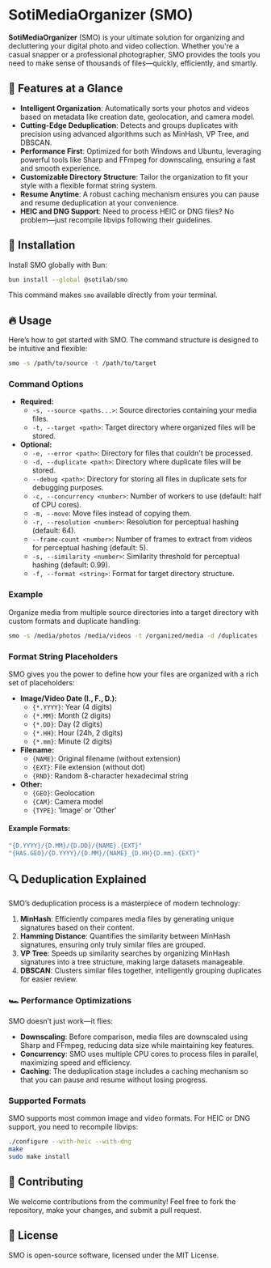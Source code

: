 # SotiMediaOrganizer (SMO)

**SotiMediaOrganizer** (SMO) is your ultimate solution for organizing and decluttering your digital photo and video collection. Whether you're a casual snapper or a professional photographer, SMO provides the tools you need to make sense of thousands of files—quickly, efficiently, and smartly.

## 🚀 Features at a Glance

- **Intelligent Organization**: Automatically sorts your photos and videos based on metadata like creation date, geolocation, and camera model.
- **Cutting-Edge Deduplication**: Detects and groups duplicates with precision using advanced algorithms such as MinHash, VP Tree, and DBSCAN.
- **Performance First**: Optimized for both Windows and Ubuntu, leveraging powerful tools like Sharp and FFmpeg for downscaling, ensuring a fast and smooth experience.
- **Customizable Directory Structure**: Tailor the organization to fit your style with a flexible format string system.
- **Resume Anytime**: A robust caching mechanism ensures you can pause and resume deduplication at your convenience.
- **HEIC and DNG Support**: Need to process HEIC or DNG files? No problem—just recompile libvips following their guidelines.

## 🌟 Installation

Install SMO globally with Bun:

```bash
bun install --global @sotilab/smo
```

This command makes `smo` available directly from your terminal.

## 🔥 Usage

Here’s how to get started with SMO. The command structure is designed to be intuitive and flexible:

```bash
smo -s /path/to/source -t /path/to/target
```

### Command Options

- **Required:**
  - `-s, --source <paths...>`: Source directories containing your media files.
  - `-t, --target <path>`: Target directory where organized files will be stored.
- **Optional:**
  - `-e, --error <path>`: Directory for files that couldn't be processed.
  - `-d, --duplicate <path>`: Directory where duplicate files will be stored.
  - `--debug <path>`: Directory for storing all files in duplicate sets for debugging purposes.
  - `-c, --concurrency <number>`: Number of workers to use (default: half of CPU cores).
  - `-m, --move`: Move files instead of copying them.
  - `-r, --resolution <number>`: Resolution for perceptual hashing (default: 64).
  - `--frame-count <number>`: Number of frames to extract from videos for perceptual hashing (default: 5).
  - `-s, --similarity <number>`: Similarity threshold for perceptual hashing (default: 0.99).
  - `-f, --format <string>`: Format for target directory structure.

### Example

Organize media from multiple source directories into a target directory with custom formats and duplicate handling:

```bash
smo -s /media/photos /media/videos -t /organized/media -d /duplicates -e /errors --move --format "{D.YYYY}/{D.MM}/{D.DD}/{NAME}.{EXT}"
```

### Format String Placeholders

SMO gives you the power to define how your files are organized with a rich set of placeholders:

- **Image/Video Date (I., F., D.):**
  - `{*.YYYY}`: Year (4 digits)
  - `{*.MM}`: Month (2 digits)
  - `{*.DD}`: Day (2 digits)
  - `{*.HH}`: Hour (24h, 2 digits)
  - `{*.mm}`: Minute (2 digits)
- **Filename:**
  - `{NAME}`: Original filename (without extension)
  - `{EXT}`: File extension (without dot)
  - `{RND}`: Random 8-character hexadecimal string
- **Other:**
  - `{GEO}`: Geolocation
  - `{CAM}`: Camera model
  - `{TYPE}`: 'Image' or 'Other'

#### Example Formats:

```bash
"{D.YYYY}/{D.MM}/{D.DD}/{NAME}.{EXT}"
"{HAS.GEO}/{D.YYYY}/{D.MM}/{NAME}_{D.HH}{D.mm}.{EXT}"
```

## 🔍 Deduplication Explained

SMO’s deduplication process is a masterpiece of modern technology:

1. **MinHash**: Efficiently compares media files by generating unique signatures based on their content.
2. **Hamming Distance**: Quantifies the similarity between MinHash signatures, ensuring only truly similar files are grouped.
3. **VP Tree**: Speeds up similarity searches by organizing MinHash signatures into a tree structure, making large datasets manageable.
4. **DBSCAN**: Clusters similar files together, intelligently grouping duplicates for easier review.

### 🏎️ Performance Optimizations

SMO doesn’t just work—it flies:

- **Downscaling**: Before comparison, media files are downscaled using Sharp and FFmpeg, reducing data size while maintaining key features.
- **Concurrency**: SMO uses multiple CPU cores to process files in parallel, maximizing speed and efficiency.
- **Caching**: The deduplication stage includes a caching mechanism so that you can pause and resume without losing progress.

### Supported Formats

SMO supports most common image and video formats. For HEIC or DNG support, you need to recompile libvips:

```bash
./configure --with-heic --with-dng
make
sudo make install
```

## 🤝 Contributing

We welcome contributions from the community! Feel free to fork the repository, make your changes, and submit a pull request.

## 📝 License

SMO is open-source software, licensed under the MIT License.
